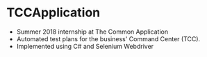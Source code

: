 # TCCApplication

* Summer 2018 internship at The Common Application
* Automated test plans for the business' Command Center (TCC). 
* Implemented using C# and Selenium Webdriver
